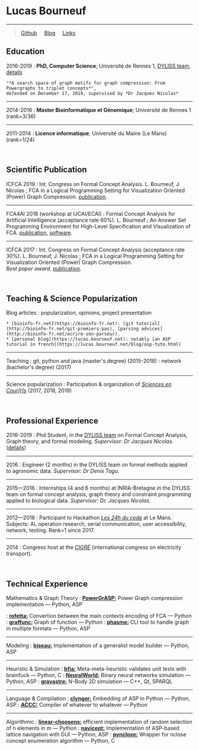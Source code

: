 Lucas Bourneuf
==============

----

<!-- >  In this style, the resume starts with a blockquote, where -->
<!-- >  you can briefly list your specialties, or include a salient -->
<!-- >  quote. Ending a line with a backslash forces a line break. -->
<!-- > Bioinformatics,  -->
> [Github](https://github.com/aluriak) &nbsp; &nbsp;  [Blog](https://lucas.bourneuf.net/blog) &nbsp; &nbsp;  [Links](https://lucas.bourneuf.net/links)

Education
---------

2016-2019
:   **PhD, Computer Science**; Université de Rennes 1, [DYLISS team](https://www-dyliss.irisa.fr), [details](/thesis)

    "*A search space of graph motifs for graph compression: From Powergraphs to triplet concepts*",
    defended on December 17, 2019, supervised by *Dr Jacques Nicolas*

______

2014-2016
:   **Master Bioinformatique et Génomique**; Université de Rennes 1 (rank=3/36)

______

2011-2014
:   **Licence informatique**; Université du Maine (Le Mans) (rank=1/24)


<br/>

Scientific Publication
----------------------

ICFCA 2019
:    Int. Congress on Formal Concept Analysis. L. Bourneuf, J. Nicolas ;
     FCA in a Logical Programming Setting for Visualization Oriented (Power) Graph Compression.
     [publication](https://link.springer.com/chapter/10.1007/978-3-030-21462-3_18).

______

FCA4AI 2018 (workshop at IJCAI/ECAI)
:    Formal Concept Analysis for Artificial Intelligence (acceptance rate 60%). L. Bourneuf ;
     An Answer Set Programming Environment for High-Level Specification and Visualization of FCA.
     [publication](http://ceur-ws.org/Vol-2149/), [software](https://gitlab.inria.fr/lbourneu/biseau).

______

ICFCA 2017
:    Int. Congress on Formal Concept Analysis (acceptance rate 30%). L. Bourneuf, J. Nicolas ;
     FCA in a Logical Programming Setting for Visualization Oriented (Power) Graph Compression.
     <br>*Best paper award*. [publication](https://link.springer.com/chapter/10.1007/978-3-319-59271-8_6).


<!-- Scientific Communication -->
<!-- ------------------------ -->

<!-- 2017 -->
<!-- :   Lucas Bourneuf and Jacques Nicolas. FCA in a Logical Programming Setting for Visualization-Oriented Graph Compression. -->
<!-- *Formal Concept Analysis - 14th International Conference, ICFCA 2017, Rennes, France, June 13-16, 2017, Proceedings 2017* -->
<!-- *[link]()* -->
<!-- ![link]() -->

<br/>

Teaching \& Science Popularization
----------------------------------
Blog articles
:    popularization, opinions, project presentation

    * [bioinfo-fr.net](https://bioinfo-fr.net): [git tutorial](http://bioinfo-fr.net/git-premiers-pas), [parsing advices](http://bioinfo-fr.net/ecrire-son-parseur).
    * [personal blog](https://lucas.bourneuf.net): notably [an ASP tutorial in french](https://lucas.bourneuf.net/blog/asp-tuto.html)

______


Teaching
:    git, python and java (master's degree) (2015-2018)
:    network (bachelor's degree) (2017)

______


Science popularization
:    Participation \& organization of [*Sciences en Cour[t]s*](http://sciences-en-courts.fr) (2017, 2018, 2019)

<br/>


Professional Experience
-----------------------

2016-2019
:    Phd Student, in the [DYLISS team](https://www-dyliss.irisa.fr) on Formal Concept Analysis, Graph theory, and formal modeling. *Supervisor: Dr Jacques Nicolas.*  ([details](/thesis))

______


2016
:    Engineer (2 months) in the DYLISS team on formal methods applied to agronomic data. *Supervisor: Dr Denis Tagu.*

______


2015—2016
:    Internships (4 and 6 months) at INRIA-Bretagne in the DYLISS team on formal concept analysis, graph theory and constraint programming applied to biological data. *Supervisor: Dr. Jacques Nicolas*.

______


2012—2018
:    Participant to Hackathon [*Les 24h du code*](https://www.les24hducode.fr) at Le Mans. Subjects: AI, operation research, serial communication, user accessibility, network, testing. Rank=1 since 2017.

______


2014
:    Congress host at the [*CIGRÉ*](http://www.cigre.org/) (international congress on electricity transport).

<br/>

Technical Experience
--------------------

Mathematics \& Graph Theory
:    [**PowerGrASP:**](https://github.com/aluriak/PowerGrASP) Power Graph compression implementation — Python, ASP
<!-- :    [**BubbleTools:**](https://github.com/aluriak/bubble-tools) Power Graph programmatic handling — Python -->
:    [**rofetta:**](https://github.com/aluriak/rofetta) Convertion between the main contexts encoding of FCA — Python
:    [**graffunc:**](https://github.com/aluriak/graffunc) Graph of function — Python
:    [**phasme:**](https://github.com/aluriak/phasme) CLI tool to handle graph in multiple formats — Python, ASP

______

Modeling
:    [**biseau:**](https://gitlab.inria.fr/lbourneu/biseau) Implementation of a generalist model builder — Python, ASP

______

Heuristic \& Simulation
:    [**bfia:**](https://github.com/aluriak/bfia) Meta-meta-heuristic validates unit tests with brainfuck — Python, C
:    [**NeuralWorld:**](https://github.com/aluriak/NeuralWorld) Binary neural networks simulation — Python, ASP
:    [**gravastre:**](https://github.com/aluriak/gravastre) N-Body 2D simulation — C++, Qt, SPARQL
<!-- :    [**constellations in 3D:**](https://github.com/Aluriak/constellations-in-3D) automatic 3D visualizations of constellations — Python, gnuplot -->

______

Language \& Compilation
:    [**clyngor:**](https://github.com/aluriak/clyngor) Embedding of ASP in Python — Python, ASP
:    [**ACCC:**](https://github.com/aluriak/ACCC) Compiler of whatever to whatever — Python

______

Algorithmic
:    [**linear-choosens:**](https://github.com/aluriak/linear_choosens) efficient implementation of random selection of n elements in m — Python
:    [**navicept:**](https://github.com/aluriak/navicept) Implementation of ASP-based lattice navigation with GUI — Python, ASP
:    [**pynclose:**](https://github.com/aluriak/pynclose) Wrapper for nclose concept enumeration algorithm — Python, C

<!-- ______ -->

<!-- Side projects -->
<!-- :    [**Weldon:**](https://github.com/aluriak/Weldon) Programming education helper — Python -->
<!-- :    [**gerobust:**](https://github.com/aluriak/gerobust) Wrapper for robust geometry — Python, C -->
<!-- :    [**pydelaunator:**](https://github.com/aluriak/pydelaunator) Delaunay triangulation with robust geometry — Python, C -->


<!-- Thesis related repositories -->
<!-- :    [**biseau:**](https://gitlab.inria.fr/lbourneu/biseau) Implementation of a generalist model builder — Python, ASP -->
<!-- :    [**PowerGrASP:**](https://github.com/aluriak/PowerGrASP) Power Graph compression implementation — Python, ASP -->
<!-- :    [**BubbleTools:**](https://github.com/aluriak/bubble-tools) Power Graph programmatic handling — Python -->
<!-- :    [**navicept:**](https://github.com/aluriak/navicept) Implementation of ASP-based lattice navigation in GUI — Python, ASP -->
<!-- :    [**clyngor:**](https://github.com/aluriak/clyngor) Embedding of ASP in Python — Python, ASP -->
<!-- :    [**rofetta:**](https://github.com/aluriak/rofetta) Convertion between the main contexts encoding of FCA — Python -->


<!-- Side projects -->
<!-- :    [**linear-choosens:**](https://github.com/aluriak/linear_choosens) efficient implementation of random selection of n elements in m — Python -->
<!-- :    [**Weldon:**](https://github.com/aluriak/Weldon) Programming education helper — Python -->
<!-- :    [**bfia:**](https://github.com/aluriak/bfia) Meta-meta-heuristic validates unit tests with brainfuck — Python, C -->
<!-- :    [**graffunc:**](https://github.com/aluriak/graffunc) Graph of function — Python -->
<!-- :    [**ACCC:**](https://github.com/aluriak/ACCC) Compiler of whatever to whatever — Python -->
<!-- :    [**pydelaunator:**](https://github.com/aluriak/pydelaunator) Delaunay triangulation with robust geometry — Python, C -->
<!-- :    [**NeuralWorld:**](https://github.com/aluriak/NeuralWorld) Binary neural networks simulation — Python, ASP -->
<!-- :    [**gravastre:**](https://github.com/aluriak/gravastre) N-Body simulation — C++, Qt, SPARQL -->
<!-- :    [**pynclose:**](https://github.com/aluriak/pynclose) Wrapper for nclose concept enumeration algorithm — Python, C -->
<!-- :    [**constellations in 3D:**](https://github.com/Aluriak/constellations-in-3D) automatic 3D visualizations of constellations — Python, gnuplot -->
<!-- :    [**gerobust:**](https://github.com/aluriak/gerobust) Wrapper for robust geometry — Python, C -->


<!-- :   For items which don't have a clear time ordering, a definition -->
<!-- list can be used to have named items. -->

<!-- * These items can also contain lists, but you need to mind the -->
<!-- indentation levels in the markdown source. -->
<!-- * Second item. -->

<!-- Open Source -->
<!-- :   List open source contributions here, perhaps placing emphasis on -->
<!-- the project names, for example the **Linux Kernel**, where you -->
<!-- implemented multithreading over a long weekend, or **node.js** -->
<!-- (with [link](http://nodejs.org)) which was actually totally -->
<!-- your idea... -->

<!-- Programming Languages -->
<!-- :   **first-lang:** Here, we have an itemization, where we only want -->
<!-- to add descriptions to the first few items, but still want to -->
<!-- mention some others together at the end. A format that works well -->
<!-- here is a description list where the first few items have their -->
<!-- first word emphasized, and the last item contains the final few -->
<!-- emphasized terms. Notice the reasonably nice page break in the pdf -->
<!-- version, which wouldn't happen if we generated the pdf via html. -->

<!-- :   **second-lang:** Description of your experience with second-lang, -->
<!-- perhaps again including a [link] [ref], this time placing the url -->
<!-- reference elsewhere in the document to reduce clutter (see source -->
<!-- file).  -->

<!-- :   **obscure-but-impressive-lang:** We both know this one's pushing -->
<!-- it. -->

<!-- :   Basic knowledge of **C**, **x86 assembly**, **forth**, **Common Lisp** -->

[ref]: https://github.com/aluriak


<!-- Extra Section, Call it Whatever You Want -->
<!-- ---------------------------------------- -->

<!-- * Natural Languages: -->

<!--      * French (native speaker) -->
<!--      * English -->

<!-- * Random tidbit -->

<!-- * Other sort of impressive-sounding thing you did -->

<!-- ---- -->

<!-- > <email@example.com> -->
<!-- > adress -->
